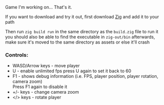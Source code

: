 Game I'm working on... That's it.

If you want to download and try it out, first download [Zig](https://ziglang.org/download/) and add it to your path

Then run `zig build run` in the same directory as the `build.zig` file to run it\
you should also be able to find the executable in `zig-out/bin` afterwards, make sure it's moved to the same directory as assets or else it'll crash

### Controls:
- WASD/Arrow keys - move player
- U - enable unlimited fps press U again to set it back to 60
- F1 - shows debug information (i.e. FPS, player position, player rotation, camera zoom)\
   Press F1 again to disable it
- +/- keys - change camera zoom
- </> keys - rotate player
